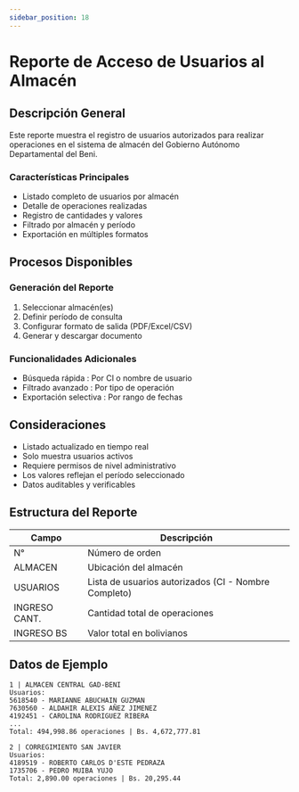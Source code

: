 ```yaml
---
sidebar_position: 18
---
```


# Reporte de Acceso de Usuarios al Almacén

## Descripción General
Este reporte muestra el registro de usuarios autorizados para realizar operaciones en el sistema de almacén del Gobierno Autónomo Departamental del Beni.

### Características Principales
- Listado completo de usuarios por almacén
- Detalle de operaciones realizadas
- Registro de cantidades y valores
- Filtrado por almacén y período
- Exportación en múltiples formatos

## Procesos Disponibles
### Generación del Reporte
1. Seleccionar almacén(es)
2. Definir período de consulta
3. Configurar formato de salida (PDF/Excel/CSV)
4. Generar y descargar documento
### Funcionalidades Adicionales
- Búsqueda rápida : Por CI o nombre de usuario
- Filtrado avanzado : Por tipo de operación
- Exportación selectiva : Por rango de fechas
## Consideraciones
- Listado actualizado en tiempo real
- Solo muestra usuarios activos
- Requiere permisos de nivel administrativo
- Los valores reflejan el período seleccionado
- Datos auditables y verificables

## Estructura del Reporte

| Campo | Descripción |
|-------|-------------|
| N° | Número de orden |
| ALMACEN | Ubicación del almacén |
| USUARIOS | Lista de usuarios autorizados (CI - Nombre Completo) |
| INGRESO CANT. | Cantidad total de operaciones |
| INGRESO BS | Valor total en bolivianos |

## Datos de Ejemplo

```plaintext
1 | ALMACEN CENTRAL GAD-BENI
Usuarios: 
5618540 - MARIANNE ABUCHAIN GUZMAN
7630560 - ALDAHIR ALEXIS AÑEZ JIMENEZ
4192451 - CAROLINA RODRIGUEZ RIBERA
...
Total: 494,998.86 operaciones | Bs. 4,672,777.81

2 | CORREGIMIENTO SAN JAVIER
Usuarios:
4189519 - ROBERTO CARLOS D'ESTE PEDRAZA
1735706 - PEDRO MUIBA YUJO
Total: 2,890.00 operaciones | Bs. 20,295.44